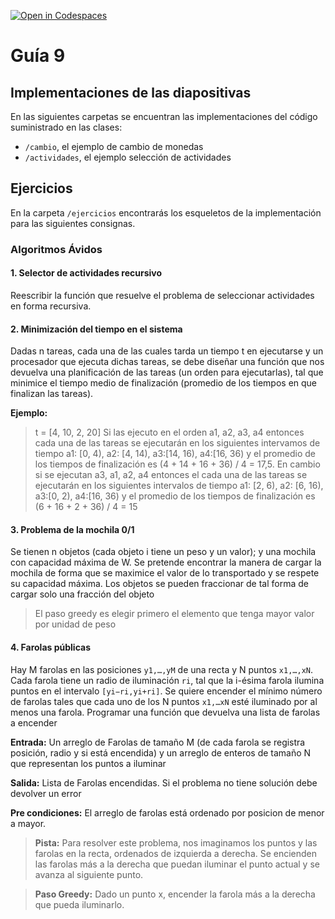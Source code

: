 [![Open in Codespaces](https://classroom.github.com/assets/launch-codespace-7f7980b617ed060a017424585567c406b6ee15c891e84e1186181d67ecf80aa0.svg)](https://classroom.github.com/open-in-codespaces?assignment_repo_id=11047175)
# Guía 9
## Implementaciones de las diapositivas

En las siguientes carpetas se encuentran las implementaciones del código suministrado en las clases:

- `/cambio`, el ejemplo de cambio de monedas
- `/actividades`, el ejemplo selección de actividades

## Ejercicios

En la carpeta `/ejercicios` encontrarás los esqueletos de la implementación para las siguientes consignas.

### Algoritmos Ávidos

#### 1. Selector de actividades recursivo
Reescribir la función que resuelve el problema de seleccionar actividades en forma recursiva. 


#### 2. Minimización del tiempo en el sistema
Dadas n tareas, cada una de las cuales tarda un tiempo t en ejecutarse y un procesador que ejecuta dichas tareas, se debe diseñar una función que nos devuelva una planificación de las tareas (un orden para ejecutarlas), tal que minimice el tiempo medio de finalización (promedio de los tiempos en que finalizan las tareas).

**Ejemplo:**

> t = [4, 10, 2, 20] Si las ejecuto en el orden a1, a2, a3, a4 entonces cada una de las tareas se ejecutarán en los siguientes intervamos de tiempo a1: [0, 4), a2: [4, 14), a3:[14, 16), a4:[16, 36) y el promedio de los tiempos de finalización es (4 + 14 + 16 + 36) / 4 = 17,5. En cambio si se ejecutan a3, a1, a2, a4 entonces el cada una de las tareas se ejecutarán en los siguientes intervalos de tiempo a1: [2, 6), a2: [6, 16), a3:[0, 2), a4:[16, 36) y el promedio de los tiempos de finalización es (6 + 16 + 2 + 36) / 4 = 15

#### 3. Problema de la mochila 0/1
Se tienen n objetos (cada objeto i tiene un peso y un valor); y una mochila con capacidad máxima de W. Se pretende encontrar la manera de cargar la mochila de forma que se maximice el valor de lo transportado y se respete su capacidad máxima. Los objetos se pueden fraccionar de tal forma de cargar solo una fracción del objeto

> El paso greedy es elegir primero el elemento que tenga mayor valor por unidad de peso

#### 4. Farolas públicas
Hay M farolas en las posiciones `y1,…,yM` de una recta y N puntos `x1,…,xN`. Cada farola tiene un radio de iluminación `ri`, tal que la i-ésima farola ilumina puntos en el intervalo `[yi−ri,yi+ri]`. Se quiere encender el mínimo número de farolas tales que cada uno de los N puntos `x1,…xN` esté iluminado por al menos una farola. Programar una función que devuelva una lista de farolas a encender

**Entrada:** Un arreglo de Farolas de tamaño M (de cada farola se registra posición, radio y si está encendida) y un arreglo de enteros de tamaño N que representan los puntos a iluminar

**Salida:** Lista de Farolas encendidas. Si el problema no tiene solución debe devolver un error

**Pre condiciones:** El arreglo de farolas está ordenado por posicion de menor a mayor.

> **Pista:** Para resolver este problema, nos imaginamos los puntos y las farolas en la recta, ordenados de izquierda a derecha. Se encienden las farolas más a la derecha que puedan iluminar el punto actual y se avanza al siguiente punto. 

> **Paso Greedy:** Dado un punto x, encender la farola más a la derecha que pueda iluminarlo.

